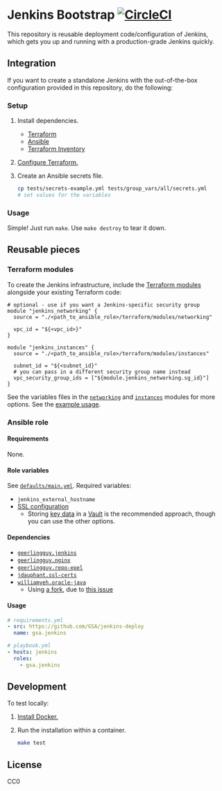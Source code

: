 # Jenkins Bootstrap [![CircleCI](https://circleci.com/gh/GSA/jenkins-deploy.svg?style=svg)](https://circleci.com/gh/GSA/jenkins-deploy)

This repository is reusable deployment code/configuration of Jenkins, which gets you up and running with a production-grade Jenkins quickly.

## Integration

If you want to create a standalone Jenkins with the out-of-the-box configuration provided in this repository, do the following:

### Setup

1. Install dependencies.
    * [Terraform](https://www.terraform.io/)
    * [Ansible](http://docs.ansible.com/ansible/intro_installation.html)
    * [Terraform Inventory](https://github.com/adammck/terraform-inventory)
1. [Configure Terraform.](https://www.terraform.io/docs/providers/aws/#authentication)
1. Create an Ansible secrets file.

    ```sh
    cp tests/secrets-example.yml tests/group_vars/all/secrets.yml
    # set values for the variables
    ```

### Usage

Simple! Just run `make`. Use `make destroy` to tear it down.

## Reusable pieces

### Terraform modules

To create the Jenkins infrastructure, include the [Terraform modules](https://www.terraform.io/docs/modules/index.html) alongside your existing Terraform code:

```hcl
# optional - use if you want a Jenkins-specific security group
module "jenkins_networking" {
  source = "./<path_to_ansible_role>/terraform/modules/networking"

  vpc_id = "${<vpc_id>}"
}

module "jenkins_instances" {
  source = "./<path_to_ansible_role>/terraform/modules/instances"

  subnet_id = "${<subnet_id}"
  # you can pass in a different security group name instead
  vpc_security_group_ids = ["${module.jenkins_networking.sg_id}"]
}
```

See the variables files in the [`networking`](terraform/modules/networking/vars.tf) and [`instances`](terraform/modules/instances/vars.tf) modules for more options. See the [example usage](terraform/aws.tf).

### Ansible role

#### Requirements

None.

#### Role variables

See [`defaults/main.yml`](defaults/main.yml). Required variables:

* `jenkins_external_hostname`
* [SSL configuration](https://github.com/jdauphant/ansible-role-ssl-certs#examples)
    * Storing [key data](https://github.com/jdauphant/ansible-role-ssl-certs#example-to-deploy-a-ssl-certificate-stored-in-variables) in a [Vault](https://docs.ansible.com/ansible/playbooks_vault.html) is the recommended approach, though you can use the other options.

#### Dependencies

* [`geerlingguy.jenkins`](https://galaxy.ansible.com/geerlingguy/jenkins/)
* [`geerlingguy.nginx`](https://galaxy.ansible.com/geerlingguy/nginx/)
* [`geerlingguy.repo-epel`](https://galaxy.ansible.com/geerlingguy/repo-epel/)
* [`jdauphant.ssl-certs`](https://galaxy.ansible.com/jdauphant/ssl-certs/)
* [`williamyeh.oracle-java`](https://galaxy.ansible.com/williamyeh/oracle-java/)
    * Using [a fork](https://github.com/gjedeer/ansible-oracle-java), due to [this issue](https://github.com/William-Yeh/ansible-oracle-java/issues/58)

#### Usage

```yaml
# requirements.yml
- src: https://github.com/GSA/jenkins-deploy
  name: gsa.jenkins

# playbook.yml
- hosts: jenkins
  roles:
    - gsa.jenkins
```

## Development

To test locally:

1. [Install Docker.](https://www.docker.com/community-edition#/download)
1. Run the installation within a container.

    ```sh
    make test
    ```

## License

CC0
